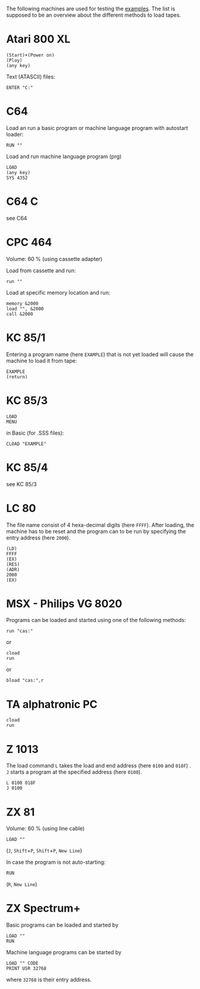 The following machines are used for testing the [examples](./retroload-examples/formats). The list is supposed to be an overview about the different methods to load tapes.

# Atari 800 XL

    (Start)+(Power on)
    (Play)
    (any key)

Text (ATASCII) files:

    ENTER "C:"

# C64

Load an run a basic program or machine language program with autostart loader:

    RUN ""

Load and run machine language program (prg)

    LOAD
    (any key)
    SYS 4352

# C64 C

see C64

# CPC 464

Volume: 60 % (using cassette adapter)

Load from cassette and run:

    run ""

Load at specific memory location and run:

    memory &2000
    load "", &2000
    call &2000

# KC 85/1

Entering a program name (here `EXAMPLE`) that is not yet loaded will cause the machine to load it from tape:

    EXAMPLE
    (return)

# KC 85/3

    LOAD
    MENU

in Basic (for .SSS files):

    CLOAD "EXAMPLE"

# KC 85/4

see KC 85/3


# LC 80

The file name consist of 4 hexa-decimal digits (here `FFFF`). After loading, the machine has to be reset and the program can to be run by specifying the entry address (here `2000`).

    (LD)
    FFFF
    (EX)
    (RES)
    (ADR)
    2000
    (EX)

# MSX - Philips VG 8020

Programs can be loaded and started using one of the following methods:

    run "cas:"

or

    cload
    run

or

    bload "cas:",r

# TA alphatronic PC

    cload
    run

# Z 1013

The load command `L` takes the load and end address (here `0100` and `018F`) . `J` starts a program at the specified address (here `0100`).

    L 0100 018F
    J 0100

# ZX 81

Volume: 60 % (using line cable)

    LOAD ""

(`J`, `Shift`+`P`, `Shift`+`P`, `New Line`)

In case the program is not auto-starting:

    RUN

(`R`, `New Line`)

# ZX Spectrum+

Basic programs can be loaded and started by

    LOAD ""
    RUN

Machine language programs can be started by

    LOAD "" CODE
    PRINT USR 32768

where `32768` is their entry address.

